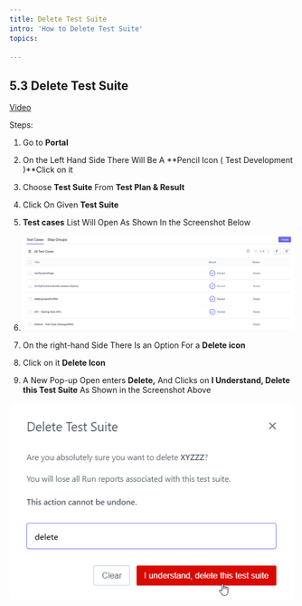 ```yaml
---
title: Delete Test Suite
intro: 'How to Delete Test Suite'
topics:

---
```

## <a name="_gmj0ltm4dyjn"></a>5.3 **Delete Test Suite** 
[Video ](https://www.youtube.com/watch?v=Rc5LYfrWV9Y&list=PLfRq0FuuqhRnYtoF6kHsDdZc7ekSgpg6V&index=13)

Steps: 

1. Go to **Portal** 
2. On the Left Hand Side There Will Be A **Pencil Icon ( Test Development )**Click on it 
3. Choose **Test Suite** From **Test Plan & Result** 
4. Click On Given **Test Suite** 
5. **Test cases** List Will Open As Shown In the Screenshot Below 
6. ![](imgs/test-case-list.png)
7. On the right-hand Side There Is an Option For a **Delete icon**
8. Click on it **Delete Icon** 

9. A New Pop-up Open enters **Delete,** And Clicks on **I Understand, Delete this Test Suite** As Shown in the Screenshot Above 

![](imgs/delete-tesst-suite.png)
